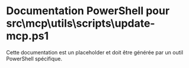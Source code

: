 # Documentation PowerShell pour src\mcp\utils\scripts\update-mcp.ps1

Cette documentation est un placeholder et doit être générée par un outil PowerShell spécifique.

